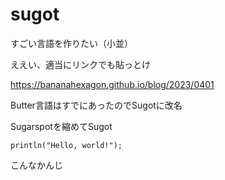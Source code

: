 # sugot
すごい言語を作りたい（小並）

ええい、適当にリンクでも貼っとけ

https://bananahexagon.github.io/blog/2023/0401

Butter言語はすでにあったのでSugotに改名

Sugarspotを縮めてSugot

```
println("Hello, world!");
```

こんなかんじ
